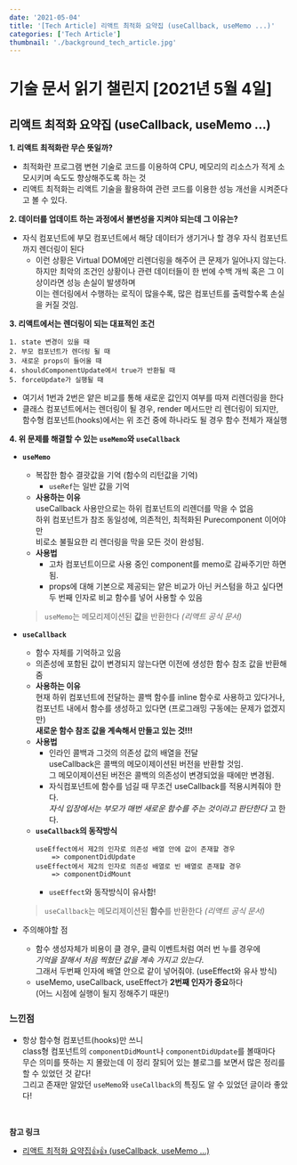 ```yaml
---
date: '2021-05-04'
title: '[Tech Article] 리액트 최적화 요약집 (useCallback, useMemo ...)'
categories: ['Tech Article']
thumbnail: './background_tech_article.jpg'
---
```


# 기술 문서 읽기 챌린지 [2021년 5월 4일]

## **리액트 최적화 요약집 (useCallback, useMemo ...)**

**1. 리액트 최적화란 무슨 뜻일까?**

-   최적화란 프로그램 변현 기술로 코드를 이용하여 CPU, 메모리의 리소스가 적게 소모시키며 속도도 향상해주도록 하는 것
-   리액트 최적화는 리액트 기술을 활용하여 관련 코드를 이용한 성능 개선을 시켜준다고 볼 수 있다.

**2. 데이터를 업데이트 하는 과정에서 불변성을 지켜야 되는데 그 이유는?**

-   자식 컴포넌트에 부모 컴포넌트에서 해당 데이터가 생기거나 할 경우 자식 컴포넌트까지 렌더링이 된다
    -   이런 상황은 Virtual DOM에만 리렌더링을 해주어 큰 문제가 일어나지 않는다.  
         하지만 최악의 조건인 상황이나 관련 데이터들이 한 번에 수백 개씩 혹은 그 이상이라면 성능 손실이 발생하며  
         이는 렌더링에서 수행하는 로직이 많을수록, 많은 컴포넌트를 출력할수록 손실을 커질 것임.

**3. 리액트에서는 렌더링이 되는 대표적인 조건**

```
1. state 변경이 있을 때
2. 부모 컴포넌트가 렌더링 될 때
3. 새로운 props이 들어올 때
4. shouldComponentUpdate에서 true가 반환될 때
5. forceUpdate가 실행될 때
```

-   여기서 1번과 2번은 얕은 비교를 통해 새로운 값인지 여부를 따져 리렌더링을 한다
-   클래스 컴포넌트에서는 렌더링이 될 경우, render 메서드만 리 렌더링이 되지만,  
    함수형 컴포넌트(hooks)에서는 위 조건 중에 하나라도 될 경우 함수 전체가 재실행

**4. 위 문제를 해결할 수 있는 `useMemo`와 `useCallback`**

-   **`useMemo`**
    -   복잡한 함수 결괏값을 기억 (함수의 리턴값을 기억)
        -   `useRef`는 일반 값을 기억
    -   **사용하는 이유**  
         useCallback 사용만으로는 하위 컴포넌트의 리렌더를 막을 수 없음  
         하위 컴포넌트가 참조 동일성에, 의존적인, 최적화된 Purecomponent 이어야만  
         비로소 불필요한 리 렌더링을 막을 모든 것이 완성됨.
    -   **사용법**
        -   고차 컴포넌트이므로 사용 중인 component를 memo로 감싸주기만 하면 됨.
        -   props에 대해 기본으로 제공되는 얕은 비교가 아닌 커스텀을 하고 싶다면  
             두 번째 인자로 비교 함수를 넣어 사용할 수 있음
    > `useMemo`는 메모리제이션된 **값**을 반환한다 _(리액트 공식 문서)_

-   **`useCallback`**
    -   함수 자체를 기억하고 있음
    -   의존성에 포함된 값이 변경되지 않는다면 이전에 생성한 함수 참조 값을 반환해줌
    -   **사용하는 이유**  
         현재 하위 컴포넌트에 전달하는 콜백 함수를 inline 함수로 사용하고 있다거나,  
         컴포넌트 내에서 함수를 생성하고 있다면 (프로그래밍 구동에는 문제가 없겠지만)  
         **새로운 함수 참조 값을 계속해서 만들고 있는 것!!!**
    -   **사용법**
        -   인라인 콜백과 그것의 의존성 값의 배열을 전달  
             useCallback은 콜백의 메모이제이션된 버전을 반환할 것임.  
             그 메모이제이션된 버전은 콜백의 의존성이 변경되었을 때에만 변경됨.
        -   자식컴포넌트에 함수를 넘길 때 무조건 useCallback를 적용시켜줘야 한다.  
             _자식 입장에서는 부모가 매번 새로운 함수를 주는 것이라고 판단한다_ 고 한다.
    -   **`useCallback`의 동작방식**
        ```
        useEffect에서 제2의 인자로 의존성 배열 안에 값이 존재할 경우
            => componentDidUpdate
        useEffect에서 제2의 인자로 의존성 배열로 빈 배열로 존재할 경우
            => componentDidMount
        ```
        -   `useEffect`와 동작방식이 유사함!
    > `useCallback`는 메모리제이션된 **함수**를 반환한다 _(리액트 공식 문서)_

- 주의해야할 점
    - 함수 생성자체가 비용이 클 경우, 클릭 이벤트처럼 여러 번 누를 경우에  
        _기억을 잘해서 처음 찍혔단 값을 계속 가지고 있는다_.  
        그래서 두번째 인자에 배열 안으로 같이 넣어줘야. (useEffect와 유사 방식)
    - useMemo, useCallback, useEffect가 **2번째 인자가 중요**하다  
        (어느 시점에 실행이 될지 정해주기 때문!)

### 느낀점

-   항상 함수형 컴포넌트(hooks)만 쓰니  
    class형 컴포넌트의 `componentDidMount`나 `componentDidUpdate`를 볼때마다  
    무슨 의미를 뜻하는 지 몰랐는데 이 정리 잘되어 있는 블로그를 보면서 많은 정리를 할 수 있었던 것 같다!  
    그리고 존재만 알았던 `useMemo`와 `useCallback`의 특징도 알 수 있었던 글이라 좋았다!

<br/>

**참고 링크**

-   [리액트 최적화 요약집👍👍 (useCallback, useMemo ...)](https://juicyjerry.tistory.com/148)
